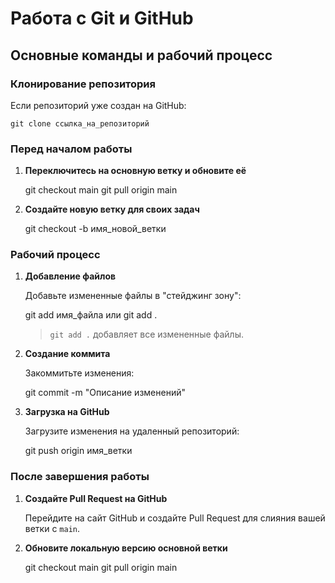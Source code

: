 # Работа с Git и GitHub

## Основные команды и рабочий процесс

### Клонирование репозитория

Если репозиторий уже создан на GitHub:

    git clone ссылка_на_репозиторий

### Перед началом работы

1. **Переключитесь на основную ветку и обновите её**

    git checkout main
    git pull origin main

2. **Создайте новую ветку для своих задач**

    git checkout -b имя_новой_ветки

### Рабочий процесс

1. **Добавление файлов**

    Добавьте измененные файлы в "стейджинг зону":

    git add имя_файла или git add .

    > `git add .` добавляет все измененные файлы.

2. **Создание коммита**

    Закоммитьте изменения:

    git commit -m "Описание изменений"

3. **Загрузка на GitHub**

    Загрузите изменения на удаленный репозиторий:

    git push origin имя_ветки

### После завершения работы

1. **Создайте Pull Request на GitHub**

    Перейдите на сайт GitHub и создайте Pull Request для слияния вашей ветки с `main`.

2. **Обновите локальную версию основной ветки**

    git checkout main
    git pull origin main
